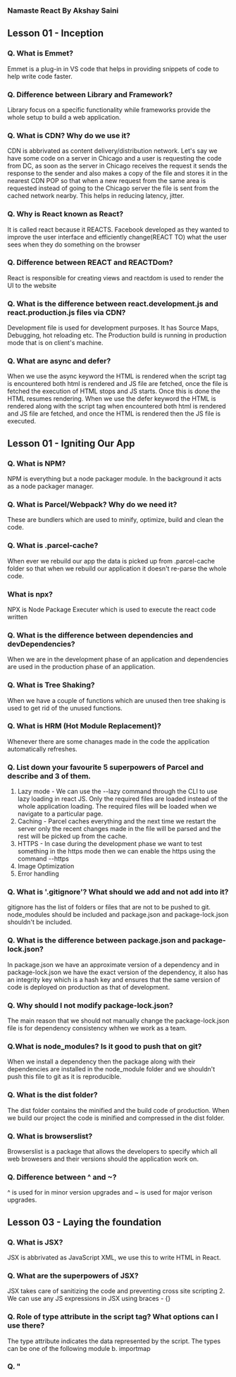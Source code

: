 ### Namaste React By Akshay Saini

## Lesson 01 - Inception
### Q. What is Emmet?
Emmet is a plug-in in VS code that helps in providing snippets of code to help write code faster.

### Q. Difference between Library and Framework?
Library focus on a specific functionality while frameworks provide the whole setup to build a web application.

### Q. What is CDN? Why do we use it?
CDN is abbrivated as content delivery/distribution network. Let's say we have some code on a server in Chicago and a user is requesting the code from DC, as soon as the server in Chicago receives the request it sends the response to the sender and also makes a copy of the file and stores it in the nearest CDN POP so that when a new request from the same area is requested instead of going to the Chicago server the file is sent from the cached network nearby. This helps in reducing latency, jitter.

### Q. Why is React known as React?
It is called react because it REACTS. Facebook developed as they wanted to improve the user interface and efficiently change(REACT TO) what the user sees when they do something on the browser

### Q. Difference between REACT and REACTDom?
React is responsible for creating views and reactdom is used to render the UI to the website

### Q. What is the difference between react.development.js and react.production.js files via CDN?
Development file is used for development purposes. It has Source Maps, Debugging, hot reloading etc. The Production build is running in production mode that is on client's machine.

### Q. What are async and defer?
When we use the async keyword the HTML is rendered when the script tag is encountered both html is rendered and JS file are fetched, once the file is fetched the execution of HTML stops and JS starts. Once this is done the HTML resumes rendering. When we use the defer keyword the HTML is rendered along with the script tag when encountered both html is rendered and JS file are fetched, and once the HTML is rendered then the JS file is executed.

## Lesson 01 - Igniting Our App
### Q. What is NPM?
NPM is everything but a node packager module. In the background it acts as a node packager manager.

### Q. What is Parcel/Webpack? Why do we need it?
These are bundlers which are used to minify, optimize, build and clean the code.

### Q. What is .parcel-cache?
When ever we rebuild our app the data is picked up from .parcel-cache folder so that when we rebuild our application it doesn't re-parse the whole code.

### What is npx?
NPX is Node Package Executer which is used to execute the react code written

### Q. What is the difference between dependencies and devDependencies?
When we are in the development phase of an application and dependencies are used in the production phase of an application.

### Q. What is Tree Shaking?
When we have a couple of functions which are unused then tree shaking is used to get rid of the unused functions.

### Q. What is HRM (Hot Module Replacement)?
Whenever there are some chanages made in the code the application automatically refreshes.

### Q. List down your favourite 5 superpowers of Parcel and describe and 3 of them.
1. Lazy mode - We can use the --lazy command through the CLI to use lazy loading in react JS. Only the required files are loaded instead of the whole application loading. The required files will be loaded when we navigate to a particular page.
2. Caching - Parcel caches everything and the next time we restart the server only the recent changes made in the file will be parsed and the rest will be picked up from the cache.
3. HTTPS - In case during the development phase we want to test something in the https mode then we can enable the https using the command --https
4. Image Optimization
5. Error handling

### Q. What is '.gitignore'? What should we add and not add into it?
gitignore has the list of folders or files that are not to be pushed to git. node_modules should be included and package.json and package-lock.json shouldn't be included.

### Q. What is the difference between package.json and package-lock.json?
In package.json we have an approximate version of a dependency and in package-lock.json we have the exact version of the dependency, it also has an integrity key which is a hash key and ensures that the same version of code is deployed on production as that of development.

### Q. Why should I not modify package-lock.json?
The main reason that we should not manually change the package-lock.json file is for dependency consistency whhen we work as a team.

### Q.What is node_modules? Is it good to push that on git?
When we install a dependency then the package along with their dependencies are installed in the node_module folder and we shouldn't push this file to git as it is reproducible.

### Q. What is the dist folder?
The dist folder contains the minified and the build code of production. When we build our project the code is minified and compressed in the dist folder.

### Q. What is browserslist?
Browserslist is a package that allows the developers to specify which all web browesers and their versions should the application work on.

### Q. Difference between ^ and ~?
^ is used for in minor version upgrades and ~ is used for major verison upgrades.


## Lesson 03 - Laying the foundation
### Q. What is JSX?
JSX is abbrivated as JavaScript XML, we use this to write HTML in React.

### Q. What are the superpowers of JSX?
JSX takes care of sanitizing the code and preventing cross site scripting 2. We can use any JS expressions in JSX using braces - {}

### Q. Role of type attribute in the script tag? What options can I use there?
The type attribute indicates the data represented by the script. The types can be one of the following module b. importmap

### Q. "<Title>" vs "<Title/>" vs "{Title()}" in JSX?
The above are all the ways of injecting a component inside another component

## Lesson 04 - Talk is cheap, Show me the code
### Q. Is JSX mandatory for React?
JSX is not mandatory for React. Using JSX is one way of creating dom elements we can also do that using React

### Q. Is ES6 mandatory for React?
It is not mandatory, there are other ways of using React without useing ES6 for example: mixins

### Q. How can I write comments in JSX?
We wrap the comments in {}. For single line comments we use // and for multi line /***/

### Q. What is <React.Fragment></React.Fragment> and <></>?
In react we can only have one parent element and if want to use two parent elements we will have to wrap it in an unnecessary div or span etc. To avoid this we have the React Fragment and <></>

### Q. What is Virtual DOM?
Virtual dom is a lightweight version of the real dom in JavaScript. It is much faster to update the virtual dom than real dom.

### Q. What is Reconciliation in React?
Reconciliation in react is a way of updating the dom. There is a process called diffing where react compares the DOM elements of the two root elements and if they are different the whole tree is torn down and a new one is built but if the root of the two elements are same for example if both of them are div then react only updates the attributes such as className, style etc.

### Q. What is React Fiber?
Fiber is the new reconciliation engine of React. The main goal of this is incremental rendering of virtual DOM. Basically we have to break down the work into units and fiber represents each unit.

### Q. Why and When do we need keys in React?
When we have aa list of items and we iterate over them to display the component in the DOM we need to have a unique key for each of them. If there is no unique key, whenever there is a new element added to the list the whole dom is re-rendered which is a costly operation.

### Q. Can we use index as key in React?
It is not recommened that we use index as key because initially the list might be ["A", "B", "C"] and the key for each is let's say 0,1,2 respectively. When a new element is added to the list ["D", "A", "B", "C"] the index changes from 0,1,2 for A,B,C to 0,1,2,3 for D,A,B,C. In this process the whole tree is re-rendered as the keys are not same from the previous dom elements

### Q. What are props in react?
We build Components so that we can reuse them. Let's say I have a card component and have n list of objects to show using the card. So using I will pass the object data to the component as argument and the data is received as props. Props are basically properties. props contain children, data etc.

### Q. What is config driven UI?
Config driven UI means the UI is built based on the response that is sent from the API. In amazon website let's say in one region I want to show the offers but in other I do not want to then the UI is rendered accordingly with config driven UI.

### Food ordering app layout 

Header
    Logo
    nav Items
Body
    Search
    RestaurantContainer
        RestaurantCard
            img
            name
            rating
            cuisine
            eta
Footer
    Copyright
    Links
    Address
    Contact 

## Lesson 05 - Let's get Hooked
### Q. What is the difference between named, default and * export?
When we use default export we can only export one variable but when we want to the export multiple variables we use the named export.

### Q. What is the importance of config.js?
This file has all the constants that we will be using in the application. Ex: LOGO_URL, CDN_URL, mockData etc.

### Q. What are React Hooks?
Hooks are javascript utility functions provided by React

### Q. Why do we use the useState hook?
Whenever there are some changes in the data and we want the UI to update accordingly we use the useState hook. Syntax : const [data, setData] = useState([])

## Lesson 06
### Q. What is a Microservice?
It is an architecture style where each service is loosely coupled. Meaning, the UI, backend, DB everything are a different service and we communicate with eath other through API's.

### Q. What is monolith architecture?
Monolith architecture is one where all of the code exists in the same application. UI, Backend, DB everything are at the same place.

### Q. What is the difference between monolith and microservice architecture?
Monolith architecture is developed as a single application where as microservice is smaller independent deployable services

### Q. Why do we use the useEffect hook?
We use the useEffect hook when we want to do something after our page is rendered. For example, When we want to fetch data after our UI is rendered.

### Q. What is optional chaining?
When we recieve response from servers the data is not straight forward in the JSON the data might be 5 levels down in the json structure. In that case we use optional chaining. Example: response?.data?.data?.data

### Q. What is Shimmer UI?
When we are fetching the data we might display it in form of cards or any other format. While the data is loading we show the user a loader and as soon as the data is available the data is displayed in a different format all of a sudden giving the user a bad experience. Shimmer UI is basically a skeleton shown on the UI while the data is being fetched.

### Q. What is the difference between JS expression and JS statement?
JS expression has a value which will be used to pass to a function as argument or normally used somewhere. JS statement has no value and is a declaration

### Q. What is conditional rendering?
Conditional rendering is when we have no data to show on the UI we might want to display some other kind of a UI.
   Example:
   return listOfRes.length === 0 ? (<ShimmerComponent/>) : (<RestaurantsComponent/>)

### Q. What is CORS?
CORS is abbrivated as Cross Origin Resource Sharing. It enables controlled access to the resources which are outside the domain

### Q. What is async and await?
Instead of using promise based chaining we use async and await enables asynchronous, promise based behaviour.

### Q. What is the use of "const json = await data.json()"?
When we make an API call the data that is received is a response object that represents the response to the request. The json method of the response object is an asynchronous method that returns a promise. By using the await keyword we can wait for the promise to resolve and get the actual JSON data.

## Lesson 07 
### Q. What are various ways to add images to our App? Explain with code examples.
1. Images can we stored in the local folder of our application and be accessed
2. By using CDN links
3. Using the image URL

### Q. What would happen if we do console.log(useState())?
useState returns a value to store the data and a callback function to set/update the value.
console.log(useState()) - [undefined, f()] 

### Q. How will useEffect behave if we do not add a dependency array?
1. If there is no dependency array then useEffect will be called everytime the component re-renders
2. If we give an empty dependency array then the useEffect will be called only during the initial render of the component 
3. If some value is passed to the dependency array then useEffect will be called only when the value is updated

### Q. What is SPA?
SPA is abbreviated a Single Page Application. It loads only a single page and updates whenever we navigate to another page.

### Q. What is the difference between client side routing and server side routing?
In Server side routing when a page is clicked an API call is made to fetch the file and then once the response is received the web page is loaded. In client side routing we have all the files at the client side and based on the navigation between pages we render the appropriate page. 

## Lesson 08
### Q. How do you create nested routes react-router-dom configuration
We can create nested routes inside a react router configuration using the createBrowserReact method where we pass an array of objects and specify the path and element. If we want to specify children for the route there is a key called "children" which we use and it again takes an array of objects with path and element.

### Q. createHashRouter
This is used when we are not able to configure our application properly and direct all the traffic towards our website. It just adds a "#" in the URL

### Q. createMemoryRouter
If we don't not want to use the browser history to navigate back and forth in the browser then we can use the createMemoryRouter which implements it's own stack of the traversed pages

### Q. What is the order of the life cycle method calls in Class Based Component
constructor, render, componentDidMount

### Q. Why do we use componentDidMount()?
We use componentDidMount to make fetch API calls or to show some data after we render the UI

### Q. Why do we use componentWillUnMount? Show with example
componentWillUnmount is called whenever we exit the page. This is used to clean up variables meaning anything that we created in componentDidMount. 
Example:

componentDidMount() {
   const timer = setInterval(() => {
      console.log("Hello");
   }, 1000);
}

If we don't clean up the above the message Hello will be printed even after we navigate away from the page and once we get pack to the page a new interval is started. To avoid this we will clean up the interval in the componentWillUnmount method

componentWillUnmount() {
   clearInterval(timer)
}

### Q. Why do we use super(props) in constructor?
When we use super in the constructore we inherit the props from parent component as well as any new props that the component has 

### Q. Why can't use the async keyword for the callback function in useEffect()?
useEffect is expected to return a function that we be called for clean-up purpose when the component unmounts. Making this callback async we will never be able to call the function.

## Lesson 09

### Q. When and why do we need lazy()?
Considering the scenario in our Food deilvery application where we have food and grocery delivery. When we write the code and build it all of the code is bundled in one file and as the code increases the bundle becomems heavy and the application doesn't load fast. To avoid this we do lazy loading this basically loads the components when required. We use the lazy function provided by react to implement the lazy loading feature.

### Q. What is suspense?
Suspense is a component provided by react to dispay a fallback while your component is loading.

### Q. Why did we get the error: A component suspended while responding to synchronous input. This will cause the UI to be replaced with a loading indicator. to fix, updates that suspend should be wrapped with startTransition? How does suspense fix this error?
When we do not warp out component with Suspense we get the error. There is a param that we pass to the Suspense component called fallback which will be rendered when our component is still loading. 

### Q. Advantages and Disadvantages of using code splitting pattern?
To avoid creating huge bundles we do code splitting  

### Q. When and why do we need suspense?
When we lazy load our application, the file takes some time to load (ex: 10 secs) and as react is fast it throws us an error. To avoid that error we use the Suspense component provided by react to wrap our originial component.

## Lesson 10

### Q. Explore all the ways of writing CSS
1. Inline style - we write the styles in the tag itself
2. Embedded style sheet - we write the style code in the style tag 
3. External Style sheet - We write all the CSS in a file and import the file in HTML
4. Frameworks - TailwindCSS

### Q. How do we configure tailwind?
We configure tailwind using the following command "npm i tailwindcss postcss" and "npx tailwindcss init"

### Q. In tailwind.config.js what do all the keys content, theme, extend, plugins mean?
1. Content - says files with what extension will be suing tail wind.
2. Theme - We specify the color palette for our application
3. Extend - This contains details about spacing, meaning setting '128' for 32 rem
4. Plugins - These are used to register new styles for tailwind to inject into the user's stylesheet using JS instead of CSS 

### Q. Why do we have .postcssrc file?
This file ensures during the build time that our tailwind css will be converted to normal css